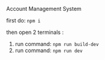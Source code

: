 Account Management System

first do: `npm i`

then open 2 terminals : 
  1. run command: `npm run build-dev`
  2. run command: `npm run dev`
